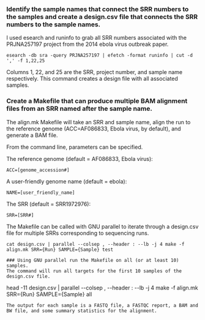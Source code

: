 ### Identify the sample names that connect the SRR numbers to the samples and create a design.csv file that connects the SRR numbers to the sample names.
I used esearch and runinfo to grab all SRR numbers associated with the PRJNA257197 project from the 2014 ebola virus outbreak paper.
```
esearch -db sra -query PRJNA257197 | efetch -format runinfo | cut -d ',' -f 1,22,25
```
Columns 1, 22, and 25 are the SRR, project number, and sample name respectively. This command creates a design file with all associated samples.

### Create a Makefile that can produce multiple BAM alignment files from an SRR named after the sample name.
The align.mk Makefile will take an SRR and sample name, align the run to the reference genome (ACC=AF086833, Ebola virus, by default), and generate a BAM file.

From the command line, parameters can be specified.

The reference genome (default = AF086833, Ebola virus):
```
ACC=[genome_accession#]
````
A user-friendly genome name (default = ebola):
```
NAME=[user_friendly_name]
```
The SRR (default = SRR1972976):
```
SRR=[SRR#]
```
The Makefile can be called with GNU parallel to iterate through a design.csv file for multiple SRRs corresponding to sequencing runs.
```
cat design.csv | parallel --colsep , --header : --lb -j 4 make -f align.mk SRR={Run} SAMPLE={Sample} test

### Using GNU parallel run the Makefile on all (or at least 10) samples.
The command will run all targets for the first 10 samples of the design.csv file.

```
head -11 design.csv | parallel --colsep , --header : --lb -j 4 make -f align.mk SRR={Run} SAMPLE={Sample} all
```
The output for each sample is a FASTQ file, a FASTQC report, a BAM and BW file, and some summary statistics for the alignment.



